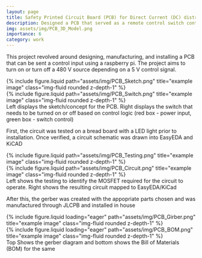 ```yaml
---
layout: page
title: Safety Printed Circuit Board (PCB) for Direct Current (DC) distribution panel
description: Designed a PCB that served as a remote control switch controled by R-Pi - allowing for smart logic to turn on/off 340 V DC bus and increasing safety
img: assets/img/PCB_3D_Model.png
importance: 6
category: work
---
```


This project revolved around designing, manufacturing, and installing a PCB that can be sent a control input using a raspberry pi. The project aims to turn on or turn off a 480 V source depending on a 5 V control signal. 

<div class="row justify-content-sm-center">
    <div class="col-sm-4 mt-3 mt-md-0">
        {% include figure.liquid path="assets/img/PCB_Sketch.png" title="example image" class="img-fluid rounded z-depth-1" %}
    </div>
    <div class="col-sm-8 mt-3 mt-md-0">
        {% include figure.liquid path="assets/img/PCB_Switch.png" title="example image" class="img-fluid rounded z-depth-1" %}
    </div>
</div>
<div class="caption">
    Left displays the sketch/concept for the PCB. Right displays the switch that needs to be turned on or off based on control logic (red box - power input, green box - switch control)
</div>

First, the circuit was tested on a bread board with a LED light prior to installation. Once verified, a circuit schematic was drawn into EasyEDA and KiCAD

<div class="row justify-content-sm-center">
    <div class="col-sm mt-3 mt-md-0">
        {% include figure.liquid path="assets/img/PCB_Testing.png" title="example image" class="img-fluid rounded z-depth-1" %}
    </div>
    <div class="col-sm mt-3 mt-md-0">
        {% include figure.liquid path="assets/img/PCB_Circuit.png" title="example image" class="img-fluid rounded z-depth-1" %}
    </div>
</div>
<div class="caption">
    Left shows the testing to identify the MOSFET required for the circuit to operate. Right shows the resulting circuit mapped to EasyEDA/KiCad
</div>

After this, the gerber was created with the appopriate parts chosen and was manufactured through JLCPB and installed in house

<div class="row">
    <div class="col-sm mt-3 mt-md-0">
        {% include figure.liquid loading="eager" path="assets/img/PCB_Girber.png" title="example image" class="img-fluid rounded z-depth-1" %}
    </div>
</div>
<div class="row">
    <div class="col-sm mt-3 mt-md-0">
        {% include figure.liquid loading="eager" path="assets/img/PCB_BOM.png" title="example image" class="img-fluid rounded z-depth-1" %}
    </div>
</div>
<div class="caption">
    Top Shows the gerber diagram and bottom shows the Bill of Materials (BOM) for the same
</div>






